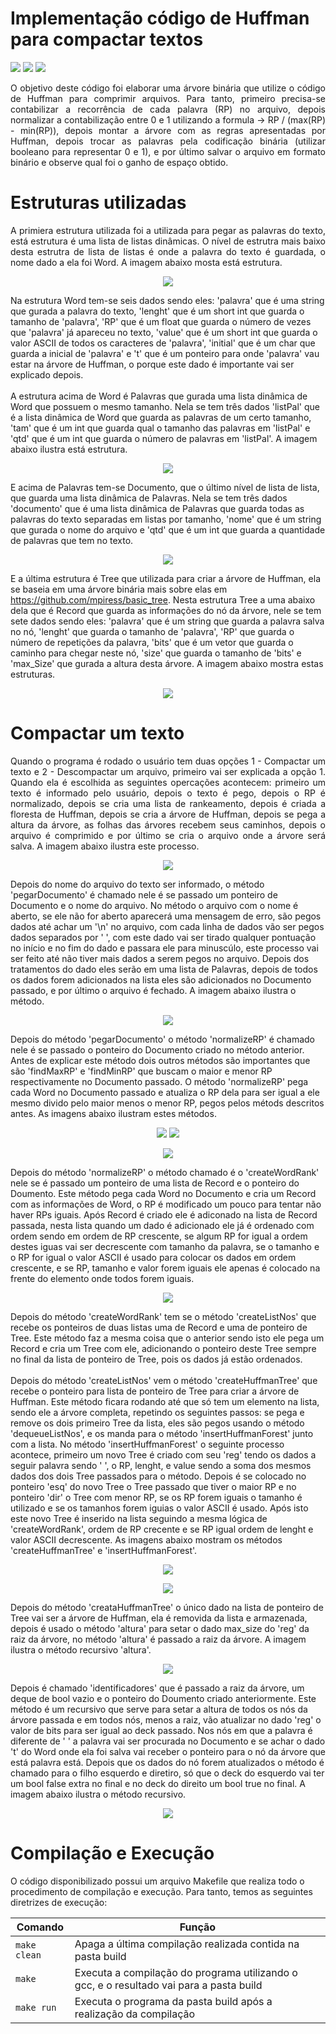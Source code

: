 # Implementação código de Huffman para compactar textos

<div style="display: inline-block;">
<img src="https://img.shields.io/badge/c++-%2300599C.svg?style=for-the-badge&logo=c%2B%2B&logoColor=white"/>
<img src="https://img.shields.io/badge/Visual_Studio_Code-0078D4?style=for-the-badge&logo=visual%20studio%20code&logoColor=white"/> 
<img src="https://img.shields.io/badge/Ubuntu-E95420?style=for-the-badge&logo=ubuntu&logoColor=white"/> 
<a href="https://github.com/mpiress/midpy/issues">
</a> 
</div>

<p align="justify">
  O objetivo deste código foi elaborar uma árvore binária que utilize o código de Huffman para comprimir arquivos. Para tanto, primeiro precisa-se contabilizar a recorrência de cada palavra (RP) no arquivo, depois normalizar a contabilização entre 0 e 1 utilizando a formula -> RP / (max(RP) - min(RP)), depois montar a árvore com as regras apresentadas por Huffman, depois trocar as palavras pela codificação binária (utilizar booleano para representar 0 e 1), e por último salvar o arquivo em formato binário e observe qual foi o ganho de espaço obtido.
</p>

# Estruturas utilizadas

<p align="justify">
  A primiera estrutura utilizada foi a utilizada para pegar as palavras do texto, está estrutura é uma lista de listas dinâmicas. O nível de estrutra mais baixo desta estrutra de lista de listas é onde a palavra do texto é guardada, o nome dado a ela foi Word. A imagem abaixo mosta está estrutura.
  <p align="center">
    <img src="imgs/palavra.png">
  </p>
  Na estrutura Word tem-se seis dados sendo eles: 'palavra' que é uma string que gurada a palavra do texto, 'lenght' que é um short int que guarda o tamanho de 'palavra', 'RP' que é um float que guarda o número de vezes que 'palavra' já apareceu no texto, 'value' que é um short int que guarda o valor ASCII de todos os caracteres de 'palavra', 'initial' que é um char que guarda a inicial de 'palavra' e 't' que é um ponteiro para onde 'palavra' vau estar na árvore de Huffman, o porque este dado é importante vai ser explicado depois.
  <br><br>
  A estrutura acima de Word é Palavras que gurada uma lista dinâmica de Word que possuem o mesmo tamanho. Nela se tem três dados 'listPal' que é a lista dinâmica de Word que guarda as palavras de um certo tamanho, 'tam' que é um int que guarda qual o tamanho das palavras em 'listPal' e 'qtd' que é um int que guarda o número de palavras em 'listPal'. A imagem abaixo ilustra está estrutura.
  <p align="center">
    <img src="imgs/listPalavra.png">
  </p>
  E acima de Palavras tem-se Documento, que o último nível de lista de lista, que guarda uma lista dinâmica de Palavras. Nela se tem três dados 'documento' que é uma lista dinâmica de Palavras que guarda todas as palavras do texto separadas em listas por tamanho, 'nome' que é um string que gurada o nome do arquivo  e 'qtd' que é um int que guarda a quantidade de palavras que tem no texto.
  <p align="center">
    <img src="imgs/documento.png">
  </p>
  E a última estrutura é Tree que utilizada para criar a árvore de Huffman, ela se baseia em uma árvore binária mais sobre elas em <a href="https://github.com/mpiress/basic_tree">https://github.com/mpiress/basic_tree</a>. Nesta estrutura Tree a uma abaixo dela que é Record que guarda as informações do nó da árvore, nele se tem sete dados sendo eles: 'palavra' que é um string que guarda a palavra salva no nó, 'lenght' que guarda o tamanho de 'palavra', 'RP' que guarda o número de repetições da palavra, 'bits' que é um vetor que guarda o caminho para chegar neste nó, 'size' que guarda o tamanho de 'bits' e 'max_Size' que gurada a altura desta árvore. A imagem abaixo mostra estas estruturas.
  <p align="center">
    <img src="imgs/tree.png">
  </p>
</p>

# Compactar um texto

<p align="justify">
  Quando o programa é rodado o usuário tem duas opções 1 - Compactar um texto e 2 - Descompactar um arquivo, primeiro vai ser explicada a opção 1. Quando ela é escolhida as seguintes opercações acontecem: primeiro um texto é informado pelo usuário, depois o texto é pego, depois o RP é normalizado, depois se cria uma lista de rankeamento, depois é criada a floresta de Huffman, depois se cria a árvore de Huffman, depois se pega a altura da árvore, as folhas das árvores recebem seus caminhos, depois o arquivo é comprimido e por último se cria o arquivo onde a árvore será salva. A imagem abaixo ilustra este processo.
  <p align="center">
    <img src="imgs/compacta.png">
  </p>
  Depois do nome do arquivo do texto ser informado, o método 'pegarDocumento' é chamado nele é se passado um ponteiro de Documento e o nome do arquivo. No método o arquivo com o nome é aberto, se ele não for aberto aparecerá uma mensagem de erro, são pegos dados até achar um '\n' no arquivo, com cada linha de dados vão ser pegos dados separados por ' ', com este dado vai ser tirado qualquer pontuação no início e no fim do dado e passara ele para minuscúlo, este processo vai ser feito até não tiver mais dados a serem pegos no arquivo. Depois dos tratamentos do dado eles serão em uma lista de Palavras, depois de todos os dados forem adicionados na lista eles são adicionados no Documento passado, e por último o arquivo é fechado. A imagem abaixo ilustra o método.
  <p align="center">
    <img src="imgs/pegarDocumento.png">
  </p>
  Depois do método 'pegarDocumento' o método 'normalizeRP' é chamado nele é se passado o ponteiro do Documento criado no método anterior. Antes de explicar este método dois outros métodos são importantes que são 'findMaxRP' e 'findMinRP' que buscam o maior e menor RP respectivamente no Documento passado. O método 'normalizeRP' pega cada Word no Documento passado e atualiza o RP dela para ser igual a ele mesmo divido pelo maior menos o menor RP, pegos pelos métods descritos antes. As imagens abaixo ilustram estes métodos. 
  <p align="center">
    <img src="imgs/findMaxRP.png">
    <img src="imgs/findMinRP.png">
  </p>
  <p align="center">
    <img src="imgs/normalizeRP.png">
  </p>
  Depois do método 'normalizeRP' o método chamado é o 'createWordRank' nele se é passado um ponteiro de uma lista de Record e o ponteiro do Doumento. Este método pega cada Word no Documento e cria um Record com as informações de Word, o RP é modificado um pouco para tentar não haver RPs iguais. Após Record é criado ele é adiconado na lista de Record passada, nesta lista quando um dado é adicionado ele já é ordenado com ordem sendo em ordem de RP crescente, se algum RP for igual a ordem destes iguas vai ser decrescente com tamanho da palavra, se o tamanho e o RP for igual o valor ASCII é usado para colocar os dados em ordem crescente, e se RP, tamanho e valor forem iguais ele apenas é colocado na frente do elemento onde todos forem iguais.
  <p align="center">
    <img src="imgs/createWordRank.png">
  </p>
  Depois do método 'createWordRank' tem se o método 'createListNos' que recebe os ponteiros de duas listas uma de Record e uma de ponteiro de Tree. Este método faz a mesma coisa que o anterior sendo isto ele pega um Record e cria um Tree com ele, adicionando o ponteiro deste Tree sempre no final da lista de ponteiro de Tree, pois os dados já estão ordenados.
  <br><br>
  Depois do método 'createListNos' vem o método 'createHuffmanTree' que recebe o ponteiro para lista de ponteiro de Tree para criar a árvore de Huffman. Este método ficara rodando até que só tem um elemento na lista, sendo ele a árvore completa, repetindo os seguintes passos: se pega e remove os dois primeiro Tree da lista, eles são pegos usando o método 'dequeueListNos', e os manda para o método 'insertHuffmanForest' junto com a lista. No método 'insertHuffmanForest' o seguinte processo acontece, primeiro um novo Tree é criado com seu 'reg' tendo os dados a seguir palavra sendo ' ', o RP, lenght, e value sendo a soma dos mesmos dados dos dois Tree passados para o método. Depois é se colocado no ponteiro 'esq' do novo Tree o Tree passado que tiver o maior RP e no ponteiro 'dir' o Tree com menor RP, se os RP forem iguais o tamanho é utilizado e se os tamanhos forem iguias o valor ASCII é usado. Após isto este novo Tree é inserido na lista seguindo a mesma lógica de 'createWordRank', ordem de RP crecente e se RP igual ordem de lenght e valor ASCII decrescente. As imagens abaixo mostram os métodos 'createHuffmanTree' e 'insertHuffmanForest'.
  <p align="center">
    <img src="imgs/createHuffmanTree.png">
  </p>
  <p align="center">
    <img src="imgs/insertHuffmanForest.png">
  </p>
  Depois do método 'creataHuffmanTree' o único dado na lista de ponteiro de Tree vai ser a árvore de Huffman, ela é removida da lista e armazenada, depois é usado o método 'altura' para setar o dado max_size do 'reg' da raiz da árvore, no método 'altura' é passado a raiz da árvore. A imagem ilustra o método recursivo 'altura'.
  <p align="center">
    <img src="imgs/altura.png">
  </p>
  Depois é chamado 'identificadores' que é passado a raiz da árvore, um deque de bool vazio e o ponteiro do Doumento criado anteriormente. Este método é um recursivo que serve para setar a altura de todos os nós da árvore passada e em todos nós, menos a raiz, vão atualizar no dado 'reg' o valor de bits para ser igual ao deck passado. Nos nós em que a palavra é diferente de ' ' a palavra vai ser procurada no Documento e se achar o dado 't' do Word onde ela foi salva vai receber o ponteiro para o nó da árvore que está palavra está. Depois que os dados do nó forem atualizados o método é chamado para o filho esquerdo e diretiro, só que o deck do esquerdo vai ter um bool false extra no final e no deck do direito um bool true no final. A imagem abaixo ilustra o método recursivo.
  <p align="center">
    <img src="imgs/identificadores.png">
  </p>
</p>

# Compilação e Execução

O código disponibilizado possui um arquivo Makefile que realiza todo o procedimento de compilação e execução. Para tanto, temos as seguintes diretrizes de execução:

<div align="center">

| Comando                |  Função                                                                                           |
| -----------------------| ------------------------------------------------------------------------------------------------- |
|  `make clean`          | Apaga a última compilação realizada contida na pasta build                                        |
|  `make`                | Executa a compilação do programa utilizando o gcc, e o resultado vai para a pasta build           |
|  `make run`            | Executa o programa da pasta build após a realização da compilação                                 |

</div>
